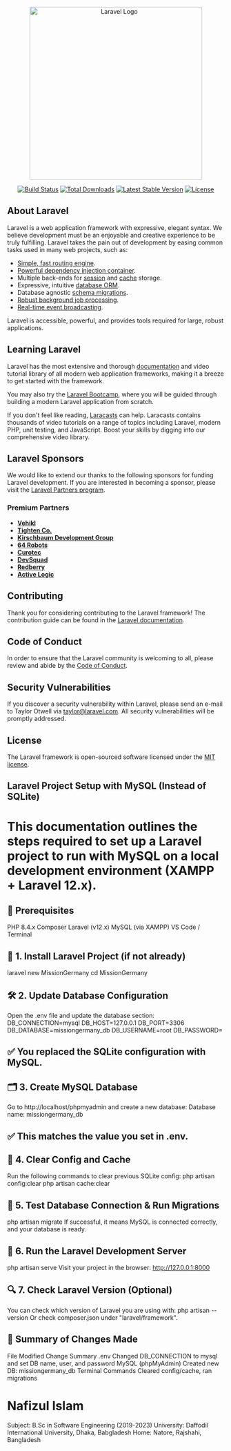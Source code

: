 <p align="center"><a href="https://laravel.com" target="_blank"><img src="https://raw.githubusercontent.com/laravel/art/master/logo-lockup/5%20SVG/2%20CMYK/1%20Full%20Color/laravel-logolockup-cmyk-red.svg" width="400" alt="Laravel Logo"></a></p>

<p align="center">
<a href="https://github.com/laravel/framework/actions"><img src="https://github.com/laravel/framework/workflows/tests/badge.svg" alt="Build Status"></a>
<a href="https://packagist.org/packages/laravel/framework"><img src="https://img.shields.io/packagist/dt/laravel/framework" alt="Total Downloads"></a>
<a href="https://packagist.org/packages/laravel/framework"><img src="https://img.shields.io/packagist/v/laravel/framework" alt="Latest Stable Version"></a>
<a href="https://packagist.org/packages/laravel/framework"><img src="https://img.shields.io/packagist/l/laravel/framework" alt="License"></a>
</p>

## About Laravel

Laravel is a web application framework with expressive, elegant syntax. We believe development must be an enjoyable and creative experience to be truly fulfilling. Laravel takes the pain out of development by easing common tasks used in many web projects, such as:

- [Simple, fast routing engine](https://laravel.com/docs/routing).
- [Powerful dependency injection container](https://laravel.com/docs/container).
- Multiple back-ends for [session](https://laravel.com/docs/session) and [cache](https://laravel.com/docs/cache) storage.
- Expressive, intuitive [database ORM](https://laravel.com/docs/eloquent).
- Database agnostic [schema migrations](https://laravel.com/docs/migrations).
- [Robust background job processing](https://laravel.com/docs/queues).
- [Real-time event broadcasting](https://laravel.com/docs/broadcasting).

Laravel is accessible, powerful, and provides tools required for large, robust applications.

## Learning Laravel

Laravel has the most extensive and thorough [documentation](https://laravel.com/docs) and video tutorial library of all modern web application frameworks, making it a breeze to get started with the framework.

You may also try the [Laravel Bootcamp](https://bootcamp.laravel.com), where you will be guided through building a modern Laravel application from scratch.

If you don't feel like reading, [Laracasts](https://laracasts.com) can help. Laracasts contains thousands of video tutorials on a range of topics including Laravel, modern PHP, unit testing, and JavaScript. Boost your skills by digging into our comprehensive video library.

## Laravel Sponsors

We would like to extend our thanks to the following sponsors for funding Laravel development. If you are interested in becoming a sponsor, please visit the [Laravel Partners program](https://partners.laravel.com).

### Premium Partners

- **[Vehikl](https://vehikl.com)**
- **[Tighten Co.](https://tighten.co)**
- **[Kirschbaum Development Group](https://kirschbaumdevelopment.com)**
- **[64 Robots](https://64robots.com)**
- **[Curotec](https://www.curotec.com/services/technologies/laravel)**
- **[DevSquad](https://devsquad.com/hire-laravel-developers)**
- **[Redberry](https://redberry.international/laravel-development)**
- **[Active Logic](https://activelogic.com)**

## Contributing

Thank you for considering contributing to the Laravel framework! The contribution guide can be found in the [Laravel documentation](https://laravel.com/docs/contributions).

## Code of Conduct

In order to ensure that the Laravel community is welcoming to all, please review and abide by the [Code of Conduct](https://laravel.com/docs/contributions#code-of-conduct).

## Security Vulnerabilities

If you discover a security vulnerability within Laravel, please send an e-mail to Taylor Otwell via [taylor@laravel.com](mailto:taylor@laravel.com). All security vulnerabilities will be promptly addressed.

## License

The Laravel framework is open-sourced software licensed under the [MIT license](https://opensource.org/licenses/MIT).






## Laravel Project Setup with MySQL (Instead of SQLite)
# This documentation outlines the steps required to set up a Laravel project to run with MySQL on a local development environment (XAMPP + Laravel 12.x).

## 🔧 Prerequisites
PHP 8.4.x
Composer
Laravel (v12.x)
MySQL (via XAMPP)
VS Code / Terminal

## 🧱 1. Install Laravel Project (if not already)
laravel new MissionGermany
cd MissionGermany

## 🛠️ 2. Update Database Configuration
Open the .env file and update the database section:
DB_CONNECTION=mysql
DB_HOST=127.0.0.1
DB_PORT=3306
DB_DATABASE=missiongermany_db
DB_USERNAME=root
DB_PASSWORD=
## ✅ You replaced the SQLite configuration with MySQL.

## 🗂️ 3. Create MySQL Database
Go to http://localhost/phpmyadmin and create a new database:
Database name: missiongermany_db

## ✅ This matches the value you set in .env.

## 🧹 4. Clear Config and Cache
Run the following commands to clear previous SQLite config:
php artisan config:clear
php artisan cache:clear

## 🧪 5. Test Database Connection & Run Migrations
php artisan migrate
If successful, it means MySQL is connected correctly, and your database is ready.

## 🚀 6. Run the Laravel Development Server
php artisan serve
Visit your project in the browser:
http://127.0.0.1:8000

## 🔍 7. Check Laravel Version (Optional)
You can check which version of Laravel you are using with:
php artisan --version
Or check composer.json under "laravel/framework".

## 📂 Summary of Changes Made
File Modified	Change Summary
.env	Changed DB_CONNECTION to mysql and set DB name, user, and password
MySQL (phpMyAdmin)	Created new DB: missiongermany_db
Terminal Commands	Cleared config/cache, ran migrations

# Nafizul Islam 
Subject: B.Sc in Software Engineering (2019-2023)
University: Daffodil International University, Dhaka, Babgladesh
Home: Natore, Rajshahi, Bangladesh